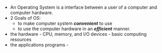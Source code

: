<!-- TITLE: Operating Systems -->
<!-- SUBTITLE: A quick summary of Operating Systems - Introduction-->

* An Operating System is a interface between a user of a computer and computer hardware.
* 2 Goals of OS:
	* to make computer system ***convenient*** to use
	* to use the computer hardware in an ***efficient*** manner.
* the hardware - CPU, memory, and I/O devices - basic computing resources
* the applications programs -

